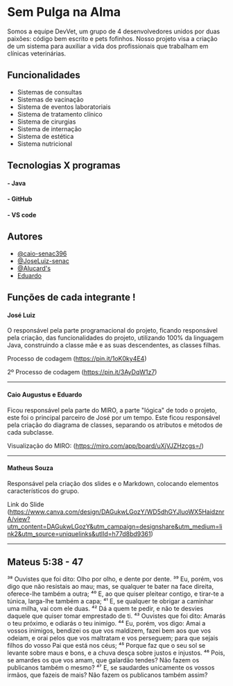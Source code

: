 
# Sem Pulga na Alma
Somos a equipe DevVet, um grupo de 4 desenvolvedores unidos por duas paixões: código bem escrito e pets fofinhos. Nosso projeto visa a criação de um sistema para auxiliar a vida dos profissionais que trabalham em clínicas veterinárias.

## Funcionalidades

 - Sistemas de consultas
- Sistemas de vacinação
- Sistema de eventos laboratoriais
- Sistema de tratamento clínico
- Sistema de cirurgias 
- Sistema de internação
- Sistema de estética
- Sistema nutricional


## Tecnologias X programas

#### - Java
#### - GitHub
#### - VS code


## Autores

- [@caio-senac396](https://github.com/caio-senac396)
- [@JoseLuiz-senac](https://github.com/JoseLuiz-senac)
- [@Alucard's](https://github.com/Sossa-senac)
- [Eduardo](https://www.instagram.com/eduardolucena_46/)



## Funções de cada integrante !

#### José Luiz
O responsável pela parte programacional do projeto, ficando responsável pela criação, das funcionalidades do projeto, utilizando 100% da linguagem Java, construindo a classe mãe e as suas descendentes, as classes filhas.

Processo de codagem (https://pin.it/1oK0ky4E4)

2º Processo de codagem (https://pin.it/3AyDqW1z7)
_____
#### Caio Augustus e Eduardo
Ficou responsável pela parte do MIRO, a parte "lógica" de todo o projeto, este foi o principal parceiro de José por um tempo. Este ficou responsável pela criação do diagrama de classes, separando os atributos e métodos de cada subclasse.

Visualização do MIRO: (https://miro.com/app/board/uXjVJZHzcgs=/)
_____
#### Matheus Souza
Responsável pela criação dos slides e o Markdown, colocando elementos característicos do grupo.

Link do Slide (https://www.canva.com/design/DAGukwLGozY/WD5dhGYJluoWX5HaidznrA/view?utm_content=DAGukwLGozY&utm_campaign=designshare&utm_medium=link2&utm_source=uniquelinks&utlId=h77d8bd9361)
____________

## Mateus 5:38 - 47

³⁸ Ouvistes que foi dito: Olho por olho, e dente por dente.
³⁹ Eu, porém, vos digo que não resistais ao mau; mas, se qualquer te bater na face direita, oferece-lhe também a outra;
⁴⁰ E, ao que quiser pleitear contigo, e tirar-te a túnica, larga-lhe também a capa;
⁴¹ E, se qualquer te obrigar a caminhar uma milha, vai com ele duas.
⁴² Dá a quem te pedir, e não te desvies daquele que quiser tomar emprestado de ti.
⁴³ Ouvistes que foi dito: Amarás o teu próximo, e odiarás o teu inimigo.
⁴⁴ Eu, porém, vos digo: Amai a vossos inimigos, bendizei os que vos maldizem, fazei bem aos que vos odeiam, e orai pelos que vos maltratam e vos perseguem; para que sejais filhos do vosso Pai que está nos céus;
⁴⁵ Porque faz que o seu sol se levante sobre maus e bons, e a chuva desça sobre justos e injustos.
⁴⁶ Pois, se amardes os que vos amam, que galardão tendes? Não fazem os publicanos também o mesmo?
⁴⁷ E, se saudardes unicamente os vossos irmãos, que fazeis de mais? Não fazem os publicanos também assim? 


